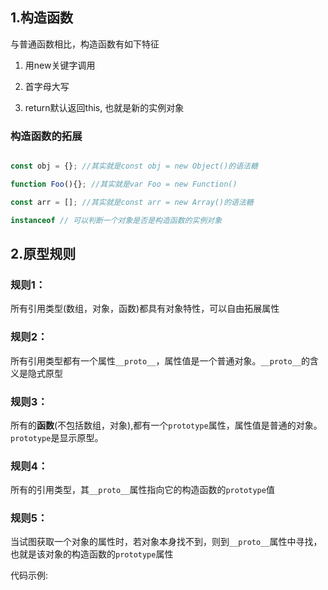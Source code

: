 
## 1.构造函数

与普通函数相比，构造函数有如下特征

1. 用new关键字调用

2. 首字母大写

3. return默认返回this, 也就是新的实例对象

### 构造函数的拓展

```javascript

const obj = {}; //其实就是const obj = new Object()的语法糖

function Foo(){}; //其实就是var Foo = new Function()

const arr = []; //其实就是const arr = new Array()的语法糖

instanceof // 可以判断一个对象是否是构造函数的实例对象
```

## 2.原型规则

### 规则1：

所有引用类型(数组，对象，函数)都具有对象特性，可以自由拓展属性


### 规则2：

所有引用类型都有一个属性`__proto__`，属性值是一个普通对象。`__proto__`的含义是隐式原型


### 规则3：

所有的**函数**(不包括数组，对象),都有一个`prototype`属性，属性值是普通的对象。`prototype`是显示原型。

### 规则4：

所有的引用类型，其`__proto__`属性指向它的构造函数的`prototype`值

### 规则5：

当试图获取一个对象的属性时，若对象本身找不到，则到`__proto__`属性中寻找，也就是该对象的构造函数的`prototype`属性

代码示例:

```javascript

```